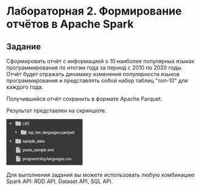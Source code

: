 # Лабораторная 2. Формирование отчётов в Apache Spark
## Задание
Сформировать отчёт с информацией о 10 наиболее популярных языках программирования по итогам года за период с 2010 по 2020 годы. Отчёт будет отражать динамику изменения популярности языков программирования и представлять собой набор таблиц "топ-10" для каждого года.

Получившийся отчёт сохранить в формате Apache Parquet.

Результат представлен на скриншоте.


<img src="/LR2/LR2.png" width="200"/>

Для выполнения задания вы можете использовать любую комбинацию Spark API: RDD API, Dataset API, SQL API.
